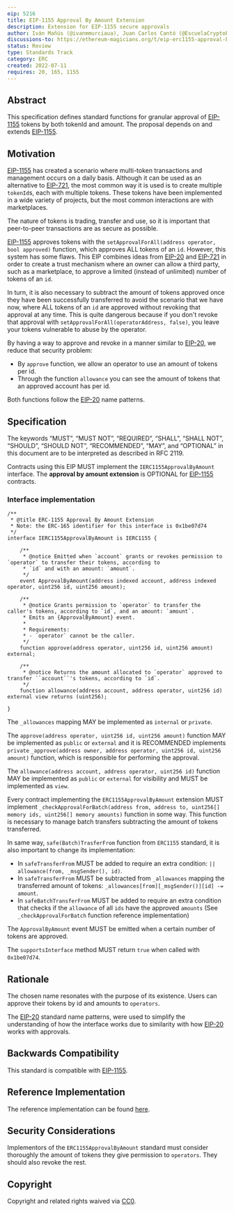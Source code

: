 ```yaml
---
eip: 5216
title: EIP-1155 Approval By Amount Extension
description: Extension for EIP-1155 secure approvals
author: Iván Mañús (@ivanmmurciaua), Juan Carlos Cantó (@EscuelaCryptoES)
discussions-to: https://ethereum-magicians.org/t/eip-erc1155-approval-by-amount/9898
status: Review
type: Standards Track
category: ERC
created: 2022-07-11
requires: 20, 165, 1155
---
```


## Abstract

This specification defines standard functions for granular approval of [EIP-1155](./eip-1155.md) tokens by both tokenId and amount. The proposal depends on and extends [EIP-1155](./eip-1155.md).

## Motivation

[EIP-1155](./eip-1155.md) has created a scenario where multi-token transactions and management occurs on a daily basis. Although it can be used as an alternative to [EIP-721](./eip-721.md), the most common way it is used is to create multiple `tokenId`s, each with multiple tokens. These tokens have been implemented in a wide variety of projects, but the most common interactions are with marketplaces.

The nature of tokens is trading, transfer and use, so it is important that peer-to-peer transactions are as secure as possible.

[EIP-1155](./eip-1155.md) approves tokens with the `setApprovalForAll(address operator, bool approved)` function, which approves ALL tokens of an `id`. However, this system has some flaws. This EIP combines ideas from [EIP-20](./eip-20.md) and [EIP-721](./eip-721.md) in order to create a trust mechanism where an owner can allow a third party, such as a marketplace, to approve a limited (instead of unlimited) number of tokens of an `id`.

In turn, it is also necessary to subtract the amount of tokens approved once they have been successfully transferred to avoid the scenario that we have now, where ALL tokens of an `id` are approved without revoking that approval at any time. This is quite dangerous because if you don't revoke that approval with `setApprovalForAll(operatorAddress, false)`, you leave your tokens vulnerable to abuse by the operator.

By having a way to approve and revoke in a manner similar to [EIP-20](./eip-20.md), we reduce that security problem:

- By `approve` function, we allow an operator to use an amount of tokens per id.
- Through the function `allowance` you can see the amount of tokens that an approved account has per id.

Both functions follow the [EIP-20](./eip-20.md) name patterns.


## Specification

The keywords “MUST”, “MUST NOT”, “REQUIRED”, “SHALL”, “SHALL NOT”, “SHOULD”, “SHOULD NOT”, “RECOMMENDED”, “MAY”, and “OPTIONAL” in this document are to be interpreted as described in RFC 2119.

Contracts using this EIP MUST implement the `IERC1155ApprovalByAmount` interface. The **approval by amount extension** is OPTIONAL for [EIP-1155](./eip-1155.md) contracts.

### Interface implementation

```solidity
/**
 * @title ERC-1155 Approval By Amount Extension
 * Note: the ERC-165 identifier for this interface is 0x1be07d74
 */
interface IERC1155ApprovalByAmount is IERC1155 {

    /**
     * @notice Emitted when `account` grants or revokes permission to `operator` to transfer their tokens, according to
     * `id` and with an amount: `amount`.
     */
    event ApprovalByAmount(address indexed account, address indexed operator, uint256 id, uint256 amount);

    /**
     * @notice Grants permission to `operator` to transfer the caller's tokens, according to `id`, and an amount: `amount`.
     * Emits an {ApprovalByAmount} event.
     *
     * Requirements:
     * - `operator` cannot be the caller.
     */
    function approve(address operator, uint256 id, uint256 amount) external;

    /**
     * @notice Returns the amount allocated to `operator` approved to transfer ``account``'s tokens, according to `id`.
     */
    function allowance(address account, address operator, uint256 id) external view returns (uint256);
    
}
```

The `_allowances` mapping MAY be implemented as `internal` or `private`.

The `approve(address operator, uint256 id, uint256 amount)` function MAY be implemented as `public` or `external` and it is RECOMMENDED implements `private` `_approve(address owner, address operator, uint256 id, uint256 amount)` function, which is responsible for performing the approval.

The `allowance(address account, address operator, uint256 id)` function MAY be implemented as `public` or `external` for visibility and MUST be implemented as `view`.

Every contract implementing the `ERC1155ApprovalByAmount` extension MUST implement `_checkApprovalForBatch(address from, address to, uint256[] memory ids, uint256[] memory amounts)` function in some way. This function is necessary to manage
batch transfers subtracting the amount of tokens transferred.

In same way, `safe(Batch)TrasferFrom` function from `ERC1155` standard, it is also important to change its implementation:

- In `safeTransferFrom` MUST be added to require an extra condition: `|| allowance(from, _msgSender(), id)`.
- In `safeTransferFrom` MUST be subtracted from `_allowances` mapping the transferred amount of tokens: `_allowances[from][_msgSender()][id] -= amount`.
- In `safeBatchTransferFrom` MUST be added to require an extra condition that checks if the `allowance` of all `ids` have the approved `amounts` (See `_checkApprovalForBatch` function reference implementation)

The `ApprovalByAmount` event MUST be emitted when a certain number of tokens are approved.

The `supportsInterface` method MUST return `true` when called with `0x1be07d74`.

## Rationale

The chosen name resonates with the purpose of its existence. Users can approve their tokens by id and amounts to `operators`.

The [EIP-20](./eip-20.md) standard name patterns, were used to simplify the understanding of how the interface works due to similarity with how [EIP-20](./eip-20.md) works with approvals.

## Backwards Compatibility

This standard is compatible with [EIP-1155](./eip-1155.md).

## Reference Implementation

The reference implementation can be found [here](../assets/eip-5216/ERC1155ApprovalByAmount.sol).

## Security Considerations

Implementors of the `ERC1155ApprovalByAmount` standard must consider thoroughly the amount of tokens they give permission to `operators`. They should also revoke the rest.

## Copyright

Copyright and related rights waived via [CC0](../LICENSE.md).
